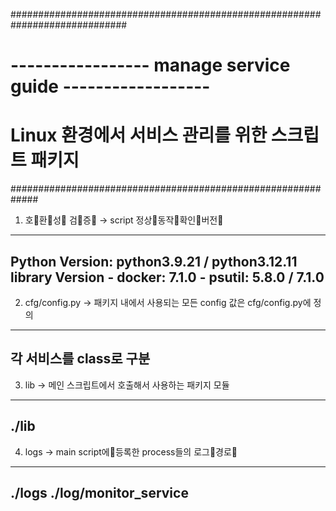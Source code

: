 #############################################################################
# ----------------- manage service guide ------------------ #
#     Linux 환경에서 서비스 관리를 위한 스크립트 패키지     #
#############################################################

1. 호환성 검증
 -> script 정상동작확인버전
-----------------------------------------------------------------------------
  Python Version: python3.9.21 / python3.12.11
  library Version
    - docker: 7.1.0
    - psutil: 5.8.0 / 7.1.0
-----------------------------------------------------------------------------

2. cfg/config.py
  -> 패키지 내에서 사용되는 모든 config 값은 cfg/config.py에 정의
-----------------------------------------------------------------------------
  각 서비스를 class로 구분
-----------------------------------------------------------------------------

3. lib
  -> 메인 스크립트에서 호출해서 사용하는 패키지 모듈
-----------------------------------------------------------------------------
  ./lib
-----------------------------------------------------------------------------

4. logs
  -> main script에등록한 process들의 로그경로
-----------------------------------------------------------------------------
  ./logs
  ./log/monitor_service
-----------------------------------------------------------------------------
